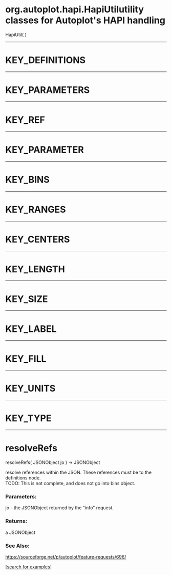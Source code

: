 # org.autoplot.hapi.HapiUtilutility classes for Autoplot's HAPI handling
HapiUtil( )


***
<a name="KEY_DEFINITIONS"></a>
# KEY_DEFINITIONS



***
<a name="KEY_PARAMETERS"></a>
# KEY_PARAMETERS



***
<a name="KEY_REF"></a>
# KEY_REF



***
<a name="KEY_PARAMETER"></a>
# KEY_PARAMETER



***
<a name="KEY_BINS"></a>
# KEY_BINS



***
<a name="KEY_RANGES"></a>
# KEY_RANGES



***
<a name="KEY_CENTERS"></a>
# KEY_CENTERS



***
<a name="KEY_LENGTH"></a>
# KEY_LENGTH



***
<a name="KEY_SIZE"></a>
# KEY_SIZE



***
<a name="KEY_LABEL"></a>
# KEY_LABEL



***
<a name="KEY_FILL"></a>
# KEY_FILL



***
<a name="KEY_UNITS"></a>
# KEY_UNITS



***
<a name="KEY_TYPE"></a>
# KEY_TYPE



***
<a name="resolveRefs"></a>
# resolveRefs
resolveRefs( JSONObject jo ) &rarr; JSONObject

resolve references within the JSON.  These references must be
 to the definitions node.  
 TODO: This is not complete, and does not go into bins object.

### Parameters:
jo - the JSONObject returned by the "info" request.

### Returns:
a JSONObject

### See Also:
<a href='https://sourceforge.net/p/autoplot/feature-requests/696/'>https://sourceforge.net/p/autoplot/feature-requests/696/</a> <br>

<a href="https://github.com/autoplot/dev/search?q=resolveRefs&unscoped_q=resolveRefs">[search for examples]</a>

